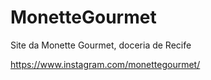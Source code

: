 # MonetteGourmet
Site da Monette Gourmet, doceria de Recife 


https://www.instagram.com/monettegourmet/

